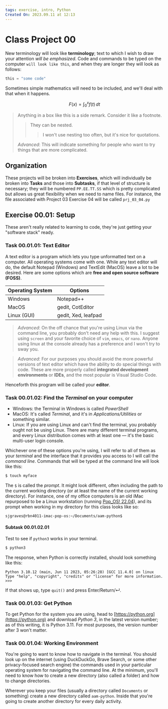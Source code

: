```yaml
---
tags: exercise, intro, Python
Created On: 2023.09.11 at 12:13
---
```


# Class Project 00

New terminology will look like **terminology**; text to which I wish to draw your attention _will be emphasized_. Code and commands to be typed on the computer `will look like this`, and when they are longer they will look as follows:

```Python
this = "some code"
```

Sometimes simple mathematics will need to be included, and we'll deal with that when it happens.

$$F(x) = \int_0^x f(t)\,dt$$

> Anything in a box like this is a side remark. Consider it like a footnote.
>
> > They can be nested.
> >
> > > I won't use nesting too often, but it's nice for quotations.
> 
> _Advanced_: This will indicate something for people who want to try things that are more complicated.

## Organization

These projects will be broken into **Exercises**, which will individually be broken into **Tasks** and those into **Subtasks**, if that level of structure is necessary; they will be numbered `PP.EE.TT.SS` which is pretty complicated but allows us great flexibility when we need to name files.
For instance, the file associated with Project 03 Exercise 04 will be called `prj_03_04.py`


## Exercise 00.01: Setup

These aren't really related to learning to code, they're just getting your "software stack" ready.

### Task 00.01.01: Text Editor

A text editor is a program which lets you type unformatted text on a computer. All operating systems come with one. While any text editor will do, the default Notepad (Windows) and TextEdit (MacOS) leave a lot to be desired. Here are some options which are **free and open source software (FOSS)**.

| Operating System | Options             |
| ---------------- | ------------------- |
| Windows          | Notepad++           |
| MacOS            | gedit, CotEditor    |
| Linux (GUI)      | gedit, Xed, leafpad |

> _Advanced_: On the off chance that you're using Linux via the command line, you probably don't need any help with this. I suggest using `screen` and your favorite choice of `vim`, `emacs`, or `nano`. Anyone using linux at the console already has a preference and I won't try to sway you.

> _Advanced_: For our purposes you should avoid the more powerful versions of text editor which have the ability to do special things with code. These are more properly called **integrated development environments** or **IDEs**, and the most popular is Visual Studio Code.

Henceforth this program will be called your **editor**.

### Task 00.01.02: Find the _Terminal_ on your computer

- Windows: the Terminal in Windows is called _PowerShell_
- MacOS: It's called _Terminal_, and it's in _Applications/Utilities_ or something similar.
- Linux: If you are using Linux and can't find the terminal, you probably ought not be using Linux. There are many different terminal programs, and every Linux distribution comes with at least one &mdash; it's the basic multi-user login console.

Whichever one of these options you're using, I will refer to all of them as your _terminal_ and the interface that it provides you access to I will call the _command line_. Commands that will be typed at the command line will look like this:

```bash
$ touch myface
```

The `$` is called the _prompt_. It might look different, often including the path to the current working directory (or at least the name of the current working directory). For instance, one of my office computers is an old iMac repurposed to be a Linux workstation (running [Pop_OS! 22.04](https://pop.system76.com/)), and its prompt when working in my directory for this class looks like so:

```bash
sjgraves@rbn4011-imac-pop-os:~/Documents/aam-python$
```

#### Subtask 00.01.02.01

Test to see if `python3` works in your terminal.

```bash
$ python3
```

The response, when Python is correctly installed, should look something like this:

```
Python 3.10.12 (main, Jun 11 2023, 05:26:28) [GCC 11.4.0] on linux
Type "help", "copyright", "credits" or "license" for more information.
>>>
```

If that shows up, type `quit()` and press Enter/Return/&crarr;.

### Task 00.01.03: Get Python

To get Python for the system you are using, head to [https://python.org](https://python.org) and download _Python 3_, in the latest version number; as of this writing, it is Python 3.11. For most purposes, the version number after 3 won't matter.

### Task 00.01.04: Working Environment

You're going to want to know how to navigate in the terminal. You should look up on the internet (using DuckDuckGo, Brave Search, or some other privacy-focused search engine) the commands used in your particular operating system for navigating the command line. At the minimum, you'll need to know how to create a new directory (also called a folder) and how to change directories.

Wherever you keep your files (usually a directory called `Documents` or something) create a new directory called `aam-python`. Inside that you're going to create another directory for every daily activity.
